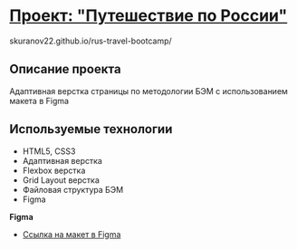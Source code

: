 # [Проект: "Путешествие по России"](skuranov22.github.io/rus-travel-bootcamp/)
skuranov22.github.io/rus-travel-bootcamp/

## Описание проекта
Адаптивная верстка страницы по методологии БЭМ с использованием макета в Figma

## Используемые технологии
* HTML5, CSS3
* Адаптивная верстка
* Flexbox верстка
* Grid Layout верстка
* Файловая структура БЭМ
* Figma

**Figma**

* [Ссылка на макет в Figma](https://www.figma.com/file/5S2WSbEFL6awjVWJ0NWL8Q/Sprint-3_-Russia-_-desktop-mobile?node-id=28503%3A0)
